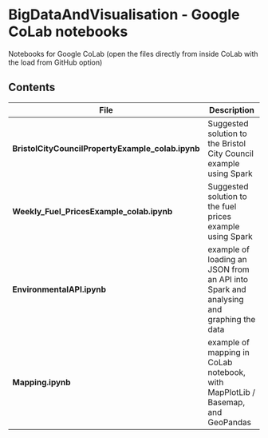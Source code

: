 # BigDataAndVisualisation - Google CoLab notebooks
Notebooks for Google CoLab (open the files directly from inside CoLab with the load from GitHub option)

## Contents
|File|Description|
|---|---|
|**BristolCityCouncilPropertyExample_colab.ipynb**|Suggested solution to the Bristol City Council example using Spark|
|**Weekly_Fuel_PricesExample_colab.ipynb**|Suggested solution to the fuel prices example using Spark|
|**EnvironmentalAPI.ipynb**|example of loading an JSON from an API into Spark and analysing and graphing the data|
|**Mapping.ipynb**|example of mapping in CoLab notebook, with MapPlotLib / Basemap, and GeoPandas|